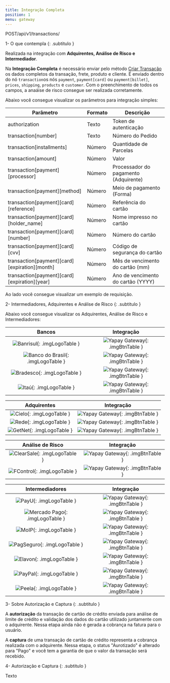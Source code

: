 ```yaml
---
title: Integração Completa
position: 1
menu: gateway
---
```


<span class="post">POST</span><span class="beforePost">/api/v1/transactions/</span>


1- O que contempla
{: .subtitulo }

Realizada na integração com **Adquirentes, Análise de Risco e Intermediador**.

Na **Integração Completa** é necessário enviar pelo método <a href="/gateway/criar-transacao/#criar-transacao" target="_blank" class="linkPadraoVerde">Criar Transação</a> os dados completos da transação, frete, produto e cliente. É enviado dentro do nó `transaction`os nós `payment`, `payment[card]` ou `payment[billet]`, `prices`, `shipping`, `products` e `customer`. Com o preenchimento de todos os campos, a anaáise de risco consegue ser realizada corretamente.




 Abaixo você consegue visualizar os parâmetros para integração simples:

| Parâmetro                                      | Formato  | Descrição                             |
|------------------------------------------------|----------|---------------------------------------|
| authorization                                  | Texto    | Token de autenticação                 |
| transaction[number]	                         | Texto    | Número do Pedido	                    |
| transaction[installments]	                     | Número   | Quantidade de Parcelas	            |
| transaction[amount]		                     | Número   | Valor                                 |
| transaction[payment][processor]	             | Número   | Processador do pagamento (Adquirente)	|
| transaction[payment][method]	                 | Número   | Meio de pagamento (Forma)	            |
| transaction[payment][card][reference]	         | Número   | Referência do cartão                  |
| transaction[payment][card][holder_name]        | Número   | Nome impresso no cartão               |
| transaction[payment][card][number]	         | Número   | Número do cartão                      |
| transaction[payment][card][cvv]	             | Número   | Código de segurança do cartão         |
| transaction[payment][card][expiration][month]	 | Número   | Mês de vencimento do cartão (mm)      |
| transaction[payment][card][expiration][year]	 | Número   | Ano de vencimento do cartão (YYYY)    |


Ao lado você consegue visualizar um exemplo de requisição.

2- Intermediadores, Adquirentes e Análise de Risco
{: .subtitulo }

Abaixo você consegue visualizar os Adquirentes, Análise de Risco e Intermediadores:

| Bancos                                                                                | Integração |
|:-------------------------------------------------------------------------------------:|:-----------------------------------------------------------:|
| ![Banrisul](/images/gateway/servicos/Banrisul.png){: .imgLogoTable }                  | ![Yapay Gateway](/images/checked-verde.svg){: .imgBtnTable } |
| ![Banco do Brasil](/images/gateway/servicos/BancoDoBrasil.png){: .imgLogoTable }      | ![Yapay Gateway](/images/checked-verde.svg){: .imgBtnTable } |
| ![Bradesco](/images/gateway/servicos/Bradesco.png){: .imgLogoTable }                  | ![Yapay Gateway](/images/checked-verde.svg){: .imgBtnTable } |
| ![Itaú](/images/gateway/servicos/Itau.png){: .imgLogoTable }                          | ![Yapay Gateway](/images/checked-verde.svg){: .imgBtnTable } |


| Adquirentes                                                                           | Integração |
|:-------------------------------------------------------------------------------------:|:-----------------------------------------------------------:|
| ![Cielo](/images/gateway/servicos/Cielo.png){: .imgLogoTable }                        | ![Yapay Gateway](/images/checked-verde.svg){: .imgBtnTable } |
| ![Rede](/images/gateway/servicos/Rede.png){: .imgLogoTable }                          | ![Yapay Gateway](/images/checked-verde.svg){: .imgBtnTable } |
| ![GetNet](/images/gateway/servicos/GetNet.jpg){: .imgLogoTable }                      | ![Yapay Gateway](/images/checked-verde.svg){: .imgBtnTable } |



| Análise de Risco                                                                      | Integração |
|:-------------------------------------------------------------------------------------:|:-----------------------------------------------------------:|
| ![ClearSale](/images/gateway/servicos/ClearSale.png){: .imgLogoTable }                | ![Yapay Gateway](/images/checked-verde.svg){: .imgBtnTable } |
| ![FControl](/images/gateway/servicos/FControl.png){: .imgLogoTable }                  | ![Yapay Gateway](/images/checked-verde.svg){: .imgBtnTable } |


| Intermediadores                                                                      | Integração |
|:-------------------------------------------------------------------------------------:|:----------------------------------------------------------:|
| ![PayU](/images/gateway/servicos/PayU.png){: .imgLogoTable }                         | ![Yapay Gateway](/images/checked-verde.svg){: .imgBtnTable } |
| ![Mercado Pago](/images/gateway/servicos/MercadoPago.png){: .imgLogoTable }          | ![Yapay Gateway](/images/checked-verde.svg){: .imgBtnTable } |
| ![MoIP](/images/gateway/servicos/MoIP.png){: .imgLogoTable }                         | ![Yapay Gateway](/images/checked-verde.svg){: .imgBtnTable } |
| ![PagSeguro](/images/gateway/servicos/PagSeguro.png){: .imgLogoTable }               | ![Yapay Gateway](/images/checked-verde.svg){: .imgBtnTable } |
| ![Elavon](/images/gateway/servicos/Elavon.jpg){: .imgLogoTable }                     | ![Yapay Gateway](/images/checked-verde.svg){: .imgBtnTable } |
| ![PayPal](/images/gateway/servicos/PayPal.png){: .imgLogoTable }                     | ![Yapay Gateway](/images/checked-verde.svg){: .imgBtnTable } |
| ![Peela](/images/gateway/servicos/Peela.jpg){: .imgLogoTable }                       | ![Yapay Gateway](/images/checked-verde.svg){: .imgBtnTable } |


3- Sobre Autorização e Captura
{: .subtitulo }

A **autorização** da transação de cartão de crédito enviada para análise de limite de crédito e validação dos dados do cartão utilizado juntamente com o adquirente. Nessa etapa ainda não é gerada a cobrança na fatura para o usuário.

A **captura** de uma transação de cartão de crédito representa a cobrança realizada com o adquirente. Nessa etapa, o status "Aurotizado" é alterado para "Pago" e você tem a garantia de que o valor da transação será recebido.

4- Autorização e Captura
{: .subtitulo }

Texto


